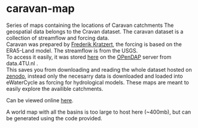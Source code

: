 # caravan-map
Series of maps containing the locations of Caravan catchments
The geospatial data belongs to the Cravan dataset. The caravan dataset is a collection of streamflow and forcing data. <br>
Caravan was prepared by [Frederik Kratzert](https://doi.org/10.1038/s41597-023-01975-w), the forcing is based on the ERA5-Land model. The streamflow is from the USGS. <br>
To access it easily, it was stored [here](https://doi.org/10.4121/bf0eaf7c-f2fa-46f6-b8cd-77ad939dd350.v4) on the [OPenDAP](https://data.4tu.nl/info/about-your-data/netcdf-and-opendap) server from data.4TU.nl .<br>
This saves you from downloading and reading the whole dataset hosted on [zenodo](https://zenodo.org/records/6578598), instead only the necesarry data is downloaded and loaded into eWaterCycle as forcing for hydrological models. 
These maps are meant to easily explore the availible catchments. 

Can be viewed online [here](https://www.ewatercycle.org/caravan-map/). 

A world map with all the basins is too large to host here (~400mb), but can be generated using the code provided. 

